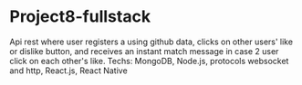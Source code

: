 # Project8-fullstack
Api rest where user registers a using github data, clicks on other users' like or dislike button, and receives an instant match message in case 2 user click on each other's like.  Techs: MongoDB, Node.js, protocols websocket and http, React.js, React Native
